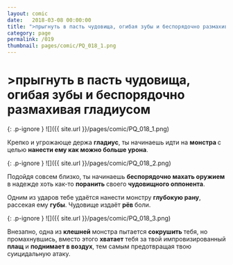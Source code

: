 ```yaml
---
layout: comic
date:   2018-03-08 00:00:00 
title: ">прыгнуть в пасть чудовища, огибая зубы и беспорядочно размахивая гладиусом"
category: page
permalink: /019
thumbnail: pages/comic/PQ_018_1.png
---
```

# >прыгнуть в пасть чудовища, огибая зубы и беспорядочно размахивая гладиусом

{: .p-ignore }
![]({{ site.url }}/pages/comic/PQ_018_1.png)

Крепко и угрожающе держа <strong>гладиус</strong>, ты начинаешь идти на <strong>монстра </strong>с целью <strong>нанести ему как можно больше урона</strong>.

{: .p-ignore }
![]({{ site.url }}/pages/comic/PQ_018_2.png)

Подойдя совсем близко, ты начинаешь <strong>беспорядочно махать оружием</strong> в надежде хоть как-то <strong>поранить </strong>своего <strong>чудовищного оппонента</strong>.

Одним из ударов тебе удаётся нанести монстру <strong>глубокую рану</strong>, рассекая ему <strong>губы</strong>. Чудовище издаёт <strong>рёв </strong>боли.

{: .p-ignore }
![]({{ site.url }}/pages/comic/PQ_018_3.png)

Внезапно, одна из <strong>клешней </strong>монстра пытается <strong>сокрушить </strong>тебя, но промахнувшись, вместо этого <strong>хватает</strong> тебя за твой импровизированный <strong>плащ</strong> и <strong>поднимает в воздух</strong>, тем самым предотвращая твою суицидальную атаку.
